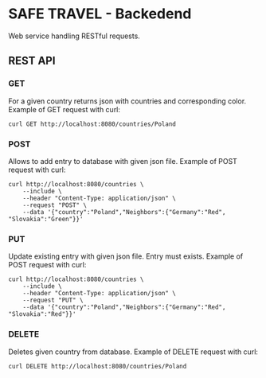 # SAFE TRAVEL - Backedend

Web service handling RESTful requests.

## REST API

### GET
For a given country returns json with countries and corresponding color. Example of GET request with curl:
```
curl GET http://localhost:8080/countries/Poland
```

### POST
Allows to add entry to database with given json file. Example of POST request with curl:
```
curl http://localhost:8080/countries \
    --include \
    --header "Content-Type: application/json" \
    --request "POST" \
    --data '{"country":"Poland","Neighbors":{"Germany":"Red", "Slovakia":"Green"}}'
```

### PUT
Update existing entry with given json file. Entry must exists. Example of POST request with curl:
```
curl http://localhost:8080/countries \
    --include \
    --header "Content-Type: application/json" \
    --request "PUT" \
    --data '{"country":"Poland","Neighbors":{"Germany":"Red", "Slovakia":"Red"}}'
```
### DELETE
Deletes given country from database. Example of DELETE request with curl:
```
curl DELETE http://localhost:8080/countries/Poland
```
